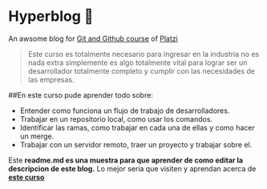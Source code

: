 # Hyperblog 💞
An awsome blog for [Git and Github course](https://platzi.com/cursos/git-github/) of [Platzi](https://platzi.com/home)
>Este curso es totalmente necesario para ingresar en la industria no es nada extra simplemente es algo totalmente vital para lograr ser un desarrollador totalmente completo y cumplir con las necesidades de las empresas.
>

##En este curso pude aprender todo sobre:
* Entender como funciona un flujo de trabajo de desarrolladores.
* Trabajar en un repositorio local, como usar los comandos.
* Identificar las ramas, como trabajar en cada una de ellas y como hacer un merge.
* Trabajar con un servidor remoto, traer un proyecto y trabajar sobre el.

Este **readme.md es una muestra para que aprender de como editar la descripcion de este blog.** Lo mejor seria que visiten y aprendan acerca de [**este curso**](https://platzi.com/cursos/git-github/)
